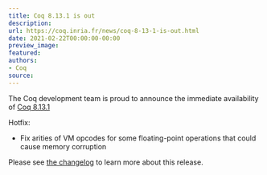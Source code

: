 ```yaml
---
title: Coq 8.13.1 is out
description:
url: https://coq.inria.fr/news/coq-8-13-1-is-out.html
date: 2021-02-22T00:00:00-00:00
preview_image:
featured:
authors:
- Coq
source:
---
```




<p>
The Coq development team is proud to announce the immediate availability of
<a href="https://github.com/coq/coq/releases/tag/V8.13.1">Coq 8.13.1</a>
</p>

<p>
Hotfix:
</p><ul>
<li>Fix arities of VM opcodes for some floating-point operations
  that could cause memory corruption </li>
</ul>



<p>Please see <a href="https://coq.github.io/doc/v8.13/refman/changes.html#version-8-13" rel="nofollow">the changelog</a> to learn more about this release.</p>


 
